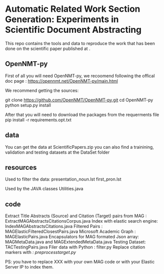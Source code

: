 # Automatic Related Work Section Generation: Experiments in Scientific Document Abstracting
This repo contains the tools and data to reproduce the work that has been done on the scientific paper published at <XXX>.
## OpenNMT-py
  
First of all you will need OpenNMT-py, we recoomend following the offical doc page : https://opennmt.net/OpenNMT-py/main.html

We recommend getting the sources: 

git clone https://github.com/OpenNMT/OpenNMT-py.git
cd OpenNMT-py
python setup.py install

After that you will need to download the packages from the requerments file
pip install -r requirements.opt.txt


## data
You can get the data at ScientificPapers.zip
you can also find a trainining, validation and testing datasets at the DataSet folder

## resources
Used to filter the data:
presentation_noun.lst
first_pron.lst

Used by the JAVA classes
Utilities.java

## code
Extract Title Abstracts (Source) and Citation (Target) pairs from MAG :  ExtractMAGAbstractsCitationsCorpus.java
Index with elastic search engine: IndexMAGAbstractsCitations.java
Filtered Pairs : MAGElasticFilteredClosestPairs.java
Microsoft Academic Graph : MAGElasticPairs.java
Encapsulators for MAG formated Json array: MAGMetaData.java and MAGExtendedMetaData.java 
Testing Dataset:   TACTestingPairs.java
Filer data with Python : filter.py
Replace citation markers with <CITE>: preprocesstarget.py

PS: you have to replace XXX with your own MAG code or with your Elastic Server IP to index them.



